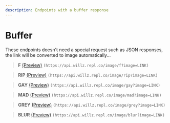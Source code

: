 ```yaml
---
description: Endpoints with a buffer response
---
```


# Buffer

These endpoints doesn't need a special request such as JSON responses, the link will be converted to image automatically...

> **F** [\(Preview\)](https://api.willz.repl.co/image/f?image=https://i.imgur.com/hVg37GD.png)
`(https://api.willz.repl.co/image/f?image=LINK)`

> **RIP** [\(Preview\)](https://api.willz.repl.co/image/rip?image=https://i.imgur.com/hVg37GD.png)
`(https://api.willz.repl.co/image/rip?image=LINK)`

> **GAY** [\(Preview\)](https://api.willz.repl.co/image/gay?image=https://i.imgur.com/hVg37GD.png)
`(https://api.willz.repl.co/image/gay?image=LINK)`

> **MAD** [\(Preview\)](https://api.willz.repl.co/image/mad?image=https://i.imgur.com/hVg37GD.png)
`(https://api.willz.repl.co/image/mad?image=LINK)`

> **GREY** [\(Preview\)](https://api.willz.repl.co/image/grey?image=https://i.imgur.com/hVg37GD.png)
`(https://api.willz.repl.co/image/grey?image=LINK)`

> **BLUR** [\(Preview\)](https://api.willz.repl.co/image/blur?image=https://i.imgur.com/hVg37GD.png)
`(https://api.willz.repl.co/image/blur?image=LINK)`
